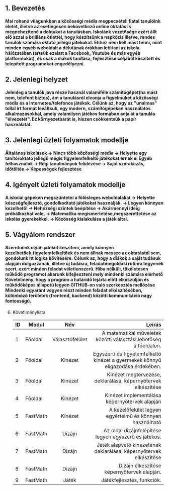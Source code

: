 ## 1. Bevezetés
#### Mai rohanó világunkban a közösségi média megpecsételi fiatal tanulóink életét, illetve az esetlegesen bekövetkező online oktatás is megnehezítené a dolgukat a tanulásban. Iskolánk vezetősége ezért állt elő azzal a brilliáns ötlettel, hogy készítsünk a napközis illetve, rendes tanulók számára oktató jellegű játékokat. Ehhez nem kell mást tenni, mint minden egyéb weboldalt  a délutának órákban letiltani az iskola hálózatában (értsük ezalatt a Facebook, Youtube és más egyéb platformokat), és csak a diákok tanítása, fejlesztése céljából készített és telepített programokat engedélyezni.

## 2. Jelenlegi helyzet
#### Jelenleg a tanulók java része használ valamiféle számítógépet(ha mást nem, telefont biztos), ám a tanulásról elvonja a figyelmüket a közösségi média és a internetes/telefonos játékok. Célünk az, hogy az "unalmas" tollal írt formát leváltsuk, egy modern, számítógépeken használatos alkalmazásokkal, amely valamilyen játékos formában adja át a tanulás "élvezetét". Ez környezetbarát is, hiszen csökkentsük a papír használatát.

## 3. Jelenlegi üzleti folyamatok modellje
#### Általános iskolások -> Nincs több közösségi média -> Helyette egy tanító/oktató jellegű mégis figyelemfelkeltő játékokat érnek el  Egyéb felhasználók -> Régi tanulmányok felidézése -> Saját szórakozás, időtöltés -> Képességek fejlesztése

## 4. Igényelt üzleti folyamatok modellje
#### A iskolai gépeken megszüntetni a fölösleges weboldalakat -> Helyette készségfejlesztő, gondolkodtató játékokat használják. -> Legyen könnyen kezelhető! -> Nehézségi szintek beépítése -> Akármennyi ideig próbálkozhat vele. -> Matematika megismertetése,megszerettetése az iskolás gyerekekkel. -> Közösség kialakulása a játék által.

## 5. Vágyálom rendszer 
#### Szeretnénk olyan játékot készíteni, amely könnyen kezelhetőek,figyelemfelkeltőek és nem állnak messze az oktatástól sem, gondolunk itt logika bővítésére. Célunk az, hogy a diákok a saját tudásuk alapján dolgozzanak, illetve új tudásra, feladatmegoldási rutinra tegyenek szert, ezért minden feladat véletlenszerű. Hiba nélküli, tökéletesen működő programot akarunk kifejleszteni mely mindenki számára elérhető Követelmény, hogy a program a határidő lejárta előtt elkészüljön és működőképes állapotú legyen  GITHUB-on való szerkesztés mellőzése  Mindenki egyaránt vegyen részt minden feladat elkészítésében, különböző területek (frontend, backend) közötti kommunikáció nagy fontosságú.

 6. Követlménylista
 
    |ID |   Modul    |        Név         |    Leírás                                                                     |
    |---|------------|:-----------------: |------------------------------------------------------------------------------:|										     
    |1  |  Főoldal   |  Választófelület   | A matematikai műveletek közötti választási lehetőség a főoldalon.             |
    |2  |  Főoldal   |  Kinézet           | Egyszerű és figyelemfelkeltő kinézet a gyermekek könnyű eligazodása érdekében.|
    |3  |  Főoldal   |  Kinézet           | Kinézet megtervezése, deklarálása, képernyőtervek elkészítése                 |
    |4  |  Főoldal   |  Kinézet           | Kinézet implementálása képernyőtervek alapján                                 |
    |5  |  FastMath  |  Kinézet           | A kezelőfelület legyen egyértelmű és könnyen használható                      |
    |6  |  FastMath  |  Dizájn            | Az oldal dizájnfelépítése legyen egyszerű és játékos.                         |
    |7  |  FastMath  |  Dizájn            | Játék alapvető kinézetének deklarálása, képernyőtervek elkészítése            |
    |8  |  FastMath  |  Dizájn            | Dizájn elkészítése képernyőtervek alapján.                                    |
    |9  |  FastMath  |  Játék             | Játékfejlesztés, funkciók.                                                    |


